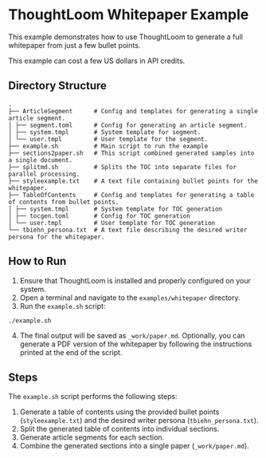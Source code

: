 # ThoughtLoom Whitepaper Example

This example demonstrates how to use ThoughtLoom to generate a full whitepaper from just a few bullet points.

This example can cost a few US dollars in API credits.

## Directory Structure

```
.
├── ArticleSegment		# Config and templates for generating a single article segment.
│ ├── segment.toml		# Config for generating an article segment.
│ ├── system.tmpl		# System template for segment.
│ └── user.tmpl			# User template for the segment.
├── example.sh			# Main script to run the example
├── sections2paper.sh	# This script combined generated samples into a single document.
├── splitmd.sh			# Splits the TOC into separate files for parallel processing.
├── styleexample.txt	# A text file containing bullet points for the whitepaper.
├── TableOfContents		# Config and templates for generating a table of contents from bullet points.
│ ├── system.tmpl		# System template for TOC generation
│ ├── tocgen.toml		# Config for TOC generation
│ └── user.tmpl			# User template for TOC generation
└── tbiehn_persona.txt	# A text file describing the desired writer persona for the whitepaper.
```

## How to Run

1. Ensure that ThoughtLoom is installed and properly configured on your system.
2. Open a terminal and navigate to the `examples/whitepaper` directory.
3. Run the `example.sh` script:

```
./example.sh
```

4. The final output will be saved as `_work/paper.md`. Optionally, you can generate a PDF version of the whitepaper by following the instructions printed at the end of the script.

## Steps

The `example.sh` script performs the following steps:

1. Generate a table of contents using the provided bullet points (`styleexample.txt`) and the desired writer persona (`tbiehn_persona.txt`).
2. Split the generated table of contents into individual sections.
3. Generate article segments for each section.
4. Combine the generated sections into a single paper (`_work/paper.md`).